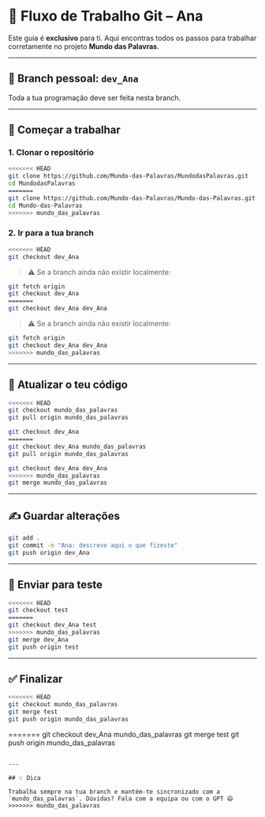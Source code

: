 # 👤 Fluxo de Trabalho Git – Ana

Este guia é **exclusivo** para ti. Aqui encontras todos os passos para trabalhar corretamente no projeto **Mundo das Palavras**.

---

## 🧭 Branch pessoal: `dev_Ana`

Toda a tua programação deve ser feita nesta branch.

---

## 🚀 Começar a trabalhar

### 1. Clonar o repositório

```bash
<<<<<<< HEAD
git clone https://github.com/Mundo-das-Palavras/MundodasPalavras.git
cd MundodasPalavras
=======
git clone https://github.com/Mundo-das-Palavras/Mundo-das-Palavras.git
cd Mundo-das-Palavras
>>>>>>> mundo_das_palavras
```

### 2. Ir para a tua branch

```bash
<<<<<<< HEAD
git checkout dev_Ana
```

> ⚠️ Se a branch ainda não existir localmente:

```bash
git fetch origin
git checkout dev_Ana
=======
git checkout dev_Ana dev_Ana
```

> ⚠️ Se a branch ainda não existir localmente:
```bash
git fetch origin
git checkout dev_Ana dev_Ana
>>>>>>> mundo_das_palavras
```

---

## 🔄 Atualizar o teu código

```bash
<<<<<<< HEAD
git checkout mundo_das_palavras
git pull origin mundo_das_palavras

git checkout dev_Ana
=======
git checkout dev_Ana mundo_das_palavras
git pull origin mundo_das_palavras

git checkout dev_Ana dev_Ana
>>>>>>> mundo_das_palavras
git merge mundo_das_palavras
```

---

## ✍️ Guardar alterações

```bash
git add .
git commit -m "Ana: descreve aqui o que fizeste"
git push origin dev_Ana
```

---

## 🧪 Enviar para teste

```bash
<<<<<<< HEAD
git checkout test
=======
git checkout dev_Ana test
>>>>>>> mundo_das_palavras
git merge dev_Ana
git push origin test
```

---

## ✅ Finalizar

```bash
<<<<<<< HEAD
git checkout mundo_das_palavras
git merge test
git push origin mundo_das_palavras
```
=======
git checkout dev_Ana mundo_das_palavras
git merge test
git push origin mundo_das_palavras
```

---

## 💡 Dica

Trabalha sempre na tua branch e mantém-te sincronizado com a `mundo_das_palavras`. Dúvidas? Fala com a equipa ou com o GPT 😄
>>>>>>> mundo_das_palavras
